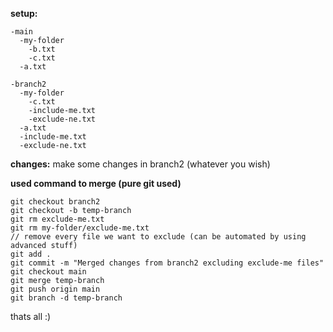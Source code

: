 **setup:**
```
-main
  -my-folder
    -b.txt
    -c.txt
  -a.txt
```

```
-branch2
  -my-folder
    -c.txt
    -include-me.txt
    -exclude-ne.txt
  -a.txt
  -include-me.txt
  -exclude-ne.txt
```
**changes:**
make some changes in branch2 (whatever you wish)

**used command to merge (pure git used)**
```
git checkout branch2
git checkout -b temp-branch
git rm exclude-me.txt
git rm my-folder/exclude-me.txt
// remove every file we want to exclude (can be automated by using advanced stuff)
git add .
git commit -m "Merged changes from branch2 excluding exclude-me files"
git checkout main
git merge temp-branch
git push origin main
git branch -d temp-branch
```

thats all :)
